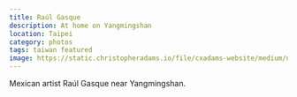 ```yaml
---
title: Raúl Gasque
description: At home on Yangmingshan
location: Taipei
category: photos
tags: taiwan featured
image: https://static.christopheradams.io/file/cxadams-website/medium/nextcloud/Photos/Albums/2019/20190519-20190520_Taipei_Raul/20190519-20190520_Taipei_Raul_4261_07-0.jpg
---
```


Mexican artist Raúl Gasque near Yangmingshan.

